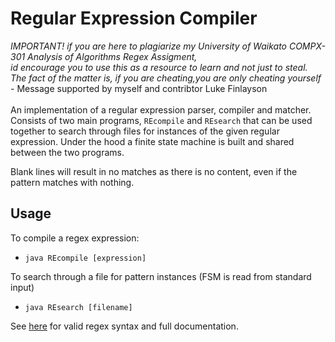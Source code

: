 # Regular Expression Compiler

*IMPORTANT! if you are here to plagiarize my University of Waikato COMPX-301 Analysis of Algorithms Regex Assigment,<br>
id encourage you to use this as a resource to learn and not just to steal. <br> The fact of the matter is, if you are cheating,you are only cheating yourself* - Message supported by myself and contribtor Luke Finlayson<br>
<br>
An implementation of a regular expression parser, compiler and matcher. Consists of two main programs, `REcompile` and `REsearch` that
can be used together to search through files for instances of the given regular expression. Under the hood a finite state machine is built
and shared between the two programs.

Blank lines will result in no matches as there is no content, even if the pattern matches with nothing.

## Usage

To compile a regex expression:

- `java REcompile [expression]`

To search through a file for pattern instances (FSM is read from standard input)

- `java REsearch [filename]`

See [here](https://github.com/luke-finlayson/regex/wiki/Operations-&-Expressions) for valid regex syntax and full documentation.
